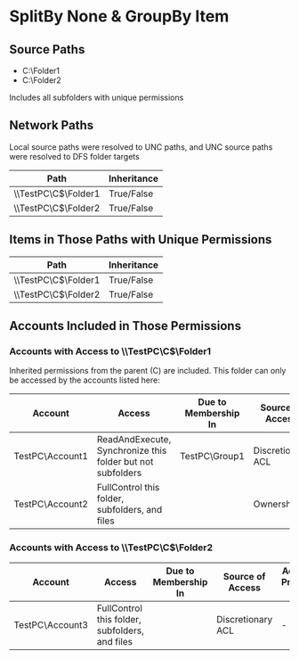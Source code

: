 # SplitBy None & GroupBy Item

## Source Paths

- C:\Folder1
- C:\Folder2

Includes all subfolders with unique permissions

## Network Paths

Local source paths were resolved to UNC paths, and UNC source paths were resolved to DFS folder targets

| Path | Inheritance |
|------|-------------|
| \\\\TestPC\\C$\\Folder1 | True/False |
| \\\\TestPC\\C$\\Folder2 | True/False |

## Items in Those Paths with Unique Permissions

| Path | Inheritance |
|------|-------------|
| \\\\TestPC\\C$\\Folder1 | True/False |
| \\\\TestPC\\C$\\Folder2 | True/False |

## Accounts Included in Those Permissions

### Accounts with Access to \\\\TestPC\\C$\\Folder1

Inherited permissions from the parent (C) are included. This folder can only be accessed by the accounts listed here:

| Account | Access | Due to Membership In | Source of Access | Account Property 1 | Account Property 2 | etc. |
|--------|----------------------|------------------|------------------|------------------|------------------|------------------|
| TestPC\\Account1 | ReadAndExecute, Synchronize this folder but not subfolders | TestPC\\Group1 | Discretionary ACL | - | - | ... |
| TestPC\\Account2 | FullControl this folder, subfolders, and files | | Ownership | - | - | ... |

### Accounts with Access to \\\\TestPC\\C$\\Folder2

| Account | Access | Due to Membership In | Source of Access | Account Property 1 | Account Property 2 | etc. |
|--------|----------------------|------------------|------------------|------------------|------------------|------------------|
| TestPC\\Account3 | FullControl this folder, subfolders, and files | | Discretionary ACL | - | - | ... |
